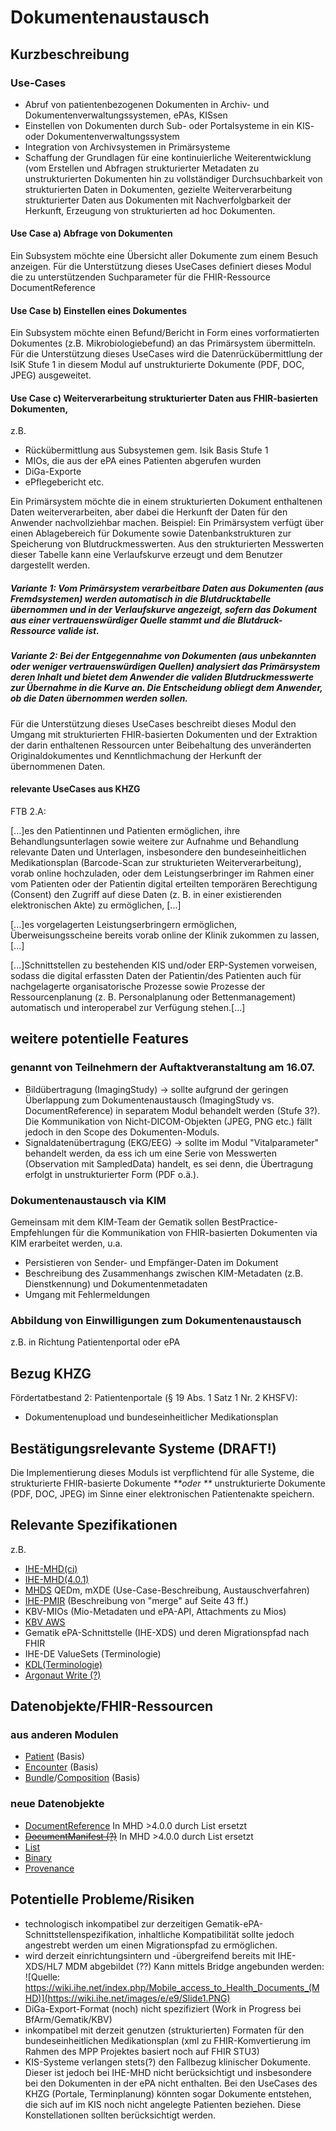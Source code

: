 # Dokumentenaustausch

## Kurzbeschreibung
### Use-Cases
* Abruf von patientenbezogenen Dokumenten in Archiv- und Dokumentenverwaltungssystemen, ePAs, KISsen
* Einstellen von Dokumenten durch Sub- oder Portalsysteme in ein KIS- oder Dokumentenverwaltungssystem
* Integration von Archivsystemen in Primärsysteme
* Schaffung der Grundlagen  für eine kontinuierliche Weiterentwicklung (vom Erstellen und Abfragen strukturierter Metadaten zu unstrukturierten Dokumenten hin zu vollständiger Durchsuchbarkeit von strukturierten Daten in Dokumenten, gezielte Weiterverarbeitung strukturierter Daten aus Dokumenten mit Nachverfolgbarkeit der Herkunft, Erzeugung von strukturierten ad hoc Dokumenten.
#### Use Case a) Abfrage von Dokumenten
Ein Subsystem möchte eine Übersicht aller Dokumente zum einem Besuch anzeigen.
Für die Unterstützung dieses UseCases definiert dieses Modul die zu unterstützenden Suchparameter für die FHIR-Ressource DocumentReference 
#### Use Case b) Einstellen eines Dokumentes
Ein Subsystem möchte einen Befund/Bericht in Form eines vorformatierten Dokumentes (z.B. Mikrobiologiebefund) an das Primärsystem übermitteln.
Für die Unterstützung dieses UseCases wird die Datenrückübermittlung der IsiK Stufe 1 in diesem Modul auf unstrukturierte Dokumente (PDF, DOC, JPEG) ausgeweitet.
#### Use Case c) Weiterverarbeitung strukturierter Daten aus FHIR-basierten Dokumenten,
z.B. 
* Rückübermittlung aus Subsystemen gem. Isik Basis Stufe 1
* MIOs, die aus der ePA eines Patienten abgerufen wurden
* DiGa-Exporte
* ePflegebericht etc.

Ein Primärsystem möchte die in einem strukturierten Dokument enthaltenen Daten weiterverarbeiten, aber dabei die Herkunft der Daten für den Anwender nachvollziehbar machen.
Beispiel: Ein Primärsystem verfügt über einen Ablagebereich für Dokumente sowie Datenbankstrukturen zur Speicherung von Blutdruckmesswerten. Aus den strukturierten Messwerten dieser Tabelle kann eine Verlaufskurve erzeugt und dem Benutzer dargestellt werden. 
##### Variante 1: Vom Primärsystem verarbeitbare Daten aus Dokumenten (aus Fremdsystemen) werden automatisch in die Blutdrucktabelle übernommen und in der Verlaufskurve angezeigt, sofern das Dokument aus einer vertrauenswürdiger Quelle stammt und die Blutdruck-Ressource valide ist.
##### Variante 2: Bei der Entgegennahme von Dokumenten (aus unbekannten oder weniger vertrauenswürdigen Quellen) analysiert das Primärsystem deren Inhalt und bietet dem Anwender die validen Blutdruckmesswerte zur Übernahme in die Kurve an. Die Entscheidung obliegt dem Anwender, ob die Daten übernommen werden sollen.
Für die Unterstützung dieses UseCases beschreibt dieses Modul den Umgang mit strukturierten FHIR-basierten Dokumenten und der Extraktion der darin enthaltenen Ressourcen unter Beibehaltung des unveränderten Originaldokumentes und Kenntlichmachung der Herkunft der übernommenen Daten.

#### relevante UseCases aus KHZG
FTB 2.A:

\[...\]es den Patientinnen und Patienten ermöglichen, ihre Behandlungsunterlagen sowie weitere zur Aufnahme und Behandlung relevante Daten und Unterlagen, insbesondere den bundeseinheitlichen Medikationsplan (Barcode-Scan zur strukturieten Weiterverarbeitung), vorab online hochzuladen, oder dem Leistungserbringer im Rahmen einer vom Patienten oder der Patientin digital erteilten temporären Berechtigung (Consent) den Zugriff auf diese Daten (z. B. in einer existierenden elektronischen Akte) zu ermöglichen,
\[...\]

\[...\]es vorgelagerten Leistungserbringern ermöglichen, Überweisungsscheine bereits vorab online der Klinik zukommen zu lassen,\[...\]

\[...\]Schnittstellen zu bestehenden KIS und/oder ERP-Systemen vorweisen, sodass die digital erfassten Daten der Patientin/des Patienten auch für nachgelagerte organisatorische Prozesse sowie Prozesse der Ressourcenplanung (z. B. Personalplanung oder Bettenmanagement) automatisch und interoperabel zur Verfügung stehen.\[...\]

## weitere potentielle Features 
### genannt von Teilnehmern der Auftaktveranstaltung am 16.07.
* Bildübertragung (ImagingStudy) -> sollte aufgrund der geringen Überlappung zum Dokumentenaustausch (ImagingStudy vs. DocumentReference) in separatem Modul behandelt werden (Stufe 3?). Die Kommunikation von Nicht-DICOM-Objekten (JPEG, PNG etc.) fällt jedoch in den Scope des Dokumenten-Moduls. 
* Signaldatenübertragung (EKG/EEG) -> sollte im Modul "Vitalparameter" behandelt werden, da ess ich um eine Serie von Messwerten (Observation mit SampledData) handelt, es sei denn, die Übertragung erfolgt in unstrukturierter Form (PDF o.ä.).
### Dokumentenaustausch via KIM
Gemeinsam mit dem KIM-Team der Gematik sollen BestPractice-Empfehlungen für die Kommunikation von FHIR-basierten Dokumenten via KIM erarbeitet werden, u.a.
* Persistieren von Sender- und Empfänger-Daten im Dokument
* Beschreibung des Zusammenhangs zwischen KIM-Metadaten (z.B. Dienstkennung) und Dokumentenmetadaten 
* Umgang mit Fehlermeldungen
### Abbildung von Einwilligungen zum Dokumentenaustausch
z.B. in Richtung Patientenportal oder ePA

## Bezug KHZG
Fördertatbestand 2: Patientenportale (§ 19 Abs. 1 Satz 1 Nr. 2 KHSFV): 
* Dokumentenupload und bundeseinheitlicher Medikationsplan

## Bestätigungsrelevante Systeme (DRAFT!)
Die Implementierung dieses Moduls ist verpflichtend für alle Systeme, die strukturierte FHIR-basierte Dokumente _**oder **_ unstrukturierte Dokumente (PDF, DOC, JPEG) im Sinne einer elektronischen Patientenakte speichern.


## Relevante Spezifikationen
z.B.
* [IHE-MHD(ci)](https://build.fhir.org/ig/IHE/ITI.MHD/)
* [IHE-MHD(4.0.1)](https://profiles.ihe.net/ITI/MHD/)
* [MHDS](https://www.ihe.net/uploadedFiles/Documents/ITI/IHE_ITI_Suppl_MHDS.pdf) QEDm, mXDE (Use-Case-Beschreibung, Austauschverfahren)
* [IHE-PMIR](https://www.ihe.net/uploadedFiles/Documents/ITI/IHE_ITI_Suppl_PMIR.pdf) (Beschreibung von "merge" auf Seite 43 ff.)
* KBV-MIOs (Mio-Metadaten und ePA-API, Attachments zu Mios)
* [KBV AWS](https://simplifier.net/pvs-archivierungs-undwechselschnittstelle/kbvprawanlage)
* Gematik ePA-Schnittstelle (IHE-XDS) und deren Migrationspfad nach FHIR
* IHE-DE ValueSets (Terminologie)
* [KDL(Terminologie)](https://simplifier.net/KDL)
* [Argonaut Write (?)](https://confluence.hl7.org/display/AP/Argo+Write+Homepage)

## Datenobjekte/FHIR-Ressourcen
### aus anderen Modulen

* [Patient](https://simplifier.net/isik/isikpatient) (Basis)
* [Encounter](https://simplifier.net/isik/isikencounter) (Basis)
* [Bundle](https://simplifier.net/isik/isikberichtbundle)/[Composition](https://simplifier.net/isik/isikberichtsubsysteme) (Basis)

### neue Datenobjekte
* [DocumentReference](https://hl7.org/fhir/R4/DocumentReference) In MHD >4.0.0 durch List ersetzt
* ~~[DocumentManifest (?)](https://hl7.org/fhir/R4/DocumentManifest)~~ In MHD >4.0.0 durch List ersetzt
* [List](https://hl7.org/fhir/R4/List)
* [Binary](https://hl7.org/fhir/R4/Binary)
* [Provenance](https://hl7.org/fhir/R4/Provenance)


## Potentielle Probleme/Risiken
* technologisch inkompatibel zur derzeitigen Gematik-ePA-Schnittstellenspezifikation, inhaltliche Kompatibilität sollte jedoch angestrebt werden um einen Migrationspfad zu ermöglichen.
* wird derzeit einrichtungsintern und -übergreifend bereits mit IHE-XDS/HL7 MDM abgebildet (??)
Kann mittels Bridge angebunden werden:
![Quelle: https://wiki.ihe.net/index.php/Mobile_access_to_Health_Documents_(MHD)](https://wiki.ihe.net/images/e/e9/Slide1.PNG)
* DiGa-Export-Format (noch) nicht spezifiziert (Work in Progress bei BfArm/Gematik/KBV)
* inkompatibel mit derzeit genutzen (strukturierten) Formaten für den bundeseinheitlichen Medikationsplan (xml zu FHIR-Komvertierung im Rahmen des MPP Projektes basiert noch auf FHIR STU3)
* KIS-Systeme verlangen stets(?) den Fallbezug klinischer Dokumente. Dieser ist jedoch bei IHE-MHD nicht berücksichtigt und insbesondere bei den Dokumenten in der ePA nicht enthalten. Bei den UseCases des KHZG (Portale, Terminplanung) könnten sogar Dokumente entstehen, die sich auf im KIS noch nicht angelegte Patienten beziehen. Diese Konstellationen sollten berücksichtigt werden.


